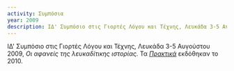 ```yaml
---
activity: Συμπόσια
year: 2009
description: ΙΔ' Συμπόσιο στις Γιορτές Λόγου και Τέχνης, Λευκάδα 3-5 Αυγούστου 2009, *Οι αφανείς της λευκαδίτικης ιστορίας.* Τα [*Πρακτικά*](/publications/praktika_symposiwn/praktika_symposiou_14.html) εκδόθηκαν το 2010.
---
```


ΙΔ' Συμπόσιο στις Γιορτές Λόγου και Τέχνης, Λευκάδα 3-5 Αυγούστου 2009, *Οι αφανείς της λευκαδίτικης ιστορίας.* Τα [*Πρακτικά*](/publications/praktika_symposiwn/praktika_symposiou_14.html) εκδόθηκαν το 2010.
